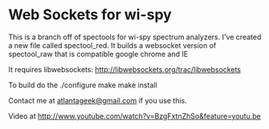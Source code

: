 Web Sockets for wi-spy
======================

This is a branch off of spectools for wi-spy spectrum analyzers.
I've created a new file called spectool_red. It builds a websocket version of 
spectool_raw that is compatible google chrome and IE

It requires libwebsockets: http://libwebsockets.org/trac/libwebsockets

To build do the 
./configure
make
make install


Contact me at atlantageek@gmail.com if you use this.

Video at http://www.youtube.com/watch?v=BzgFxtnZhSo&feature=youtu.be
